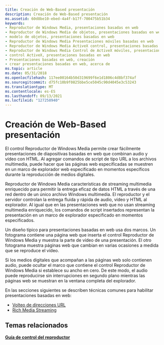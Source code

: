 ```yaml
---
title: Creación de Web-Based presentación
description: Creación de Web-Based presentación
ms.assetid: 60d8be10-ebed-4a4f-b17f-700475b51b34
keywords:
- Reproductor de Windows Media, presentaciones basadas en web
- Reproductor de Windows Media de objetos, presentaciones basadas en web
- modelo de objetos, presentaciones basadas en web
- Reproductor de Windows Media Presentaciones móviles basadas en web
- Reproductor de Windows Media ActiveX control, presentaciones basadas en web
- Reproductor de Windows Media Control de ActiveX móviles, presentaciones basadas en web
- control ActiveX, presentaciones basadas en web
- Presentaciones basadas en web, creación
- crear presentaciones basadas en web, acerca de
ms.topic: article
ms.date: 05/31/2018
ms.openlocfilehash: 117ee00164b50d319699f6e1d1806c4d8bf374af
ms.sourcegitcommit: d75fc10b9f0825bbe5ce5045c90d4045e3c53243
ms.translationtype: MT
ms.contentlocale: es-ES
ms.lasthandoff: 09/13/2021
ms.locfileid: "127258940"
---
```

# <a name="creating-web-based-presentations"></a>Creación de Web-Based presentación

El control Reproductor de Windows Media permite crear fácilmente presentaciones de diapositivas basadas en web que combinan audio y vídeo con HTML. Al agregar comandos de script de tipo URL a los archivos multimedia, puede hacer que las páginas web especificadas se muestren en un marco de explorador web especificado en momentos específicos durante la reproducción de medios digitales.

Reproductor de Windows Media características de streaming multimedia enriquecido para permitir la entrega eficaz de datos HTML a través de una red dentro de un único archivo Windows multimedia. El reproductor y el servidor controlan la entrega fluida y rápida de audio, vídeo y HTML al explorador. Al igual que en las presentaciones web que no usan streaming multimedia enriquecido, los comandos de script insertados representan la presentación en un marco de explorador especificado en momentos especificados.

Un diseño típico para presentaciones basadas en web usa dos marcos. Un fotograma contiene una página web que inserta el control Reproductor de Windows Media y muestra la parte de vídeo de una presentación. El otro fotograma muestra páginas web que cambian en varias ocasiones a medida que se reproduce el vídeo.

Si los medios digitales que acompañan a las páginas web solo contienen audio, puede ocultar el marco que contiene el control Reproductor de Windows Media si establece su ancho en cero. De este modo, el audio puede reproducirse sin interrupciones en segundo plano mientras las páginas web se muestran en la ventana completa del explorador.

En las secciones siguientes se describen técnicas comunes para habilitar presentaciones basadas en web:

-   [Volteo de direcciones URL](url-flipping.md)
-   [Rich Media Streaming](rich-media-streaming.md)

## <a name="related-topics"></a>Temas relacionados

<dl> <dt>

[**Guía de control del reproductor**](player-control-guide.md)
</dt> </dl>

 

 





